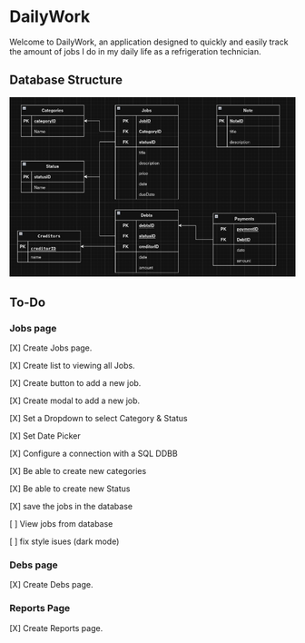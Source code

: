 # DailyWork

Welcome to DailyWork, an application designed to quickly and easily track the amount of jobs I do in my daily life as a refrigeration technician.

## Database Structure

![database Structure](assets/images/databaseStructure.png)

## To-Do

### Jobs page

[X] Create Jobs page.

[X] Create list to viewing all Jobs.

[X] Create button to add a new job.

[X] Create modal to add a new job.

[X] Set a Dropdown to select Category & Status

[X] Set Date Picker

[X] Configure a connection with a SQL DDBB

[X] Be able to create new categories

[X] Be able to create new Status

[X] save the jobs in the database

[ ] View jobs from database

[ ] fix style isues (dark mode) 

### Debs page

[X] Create Debs page.

### Reports Page

[X] Create Reports page.
